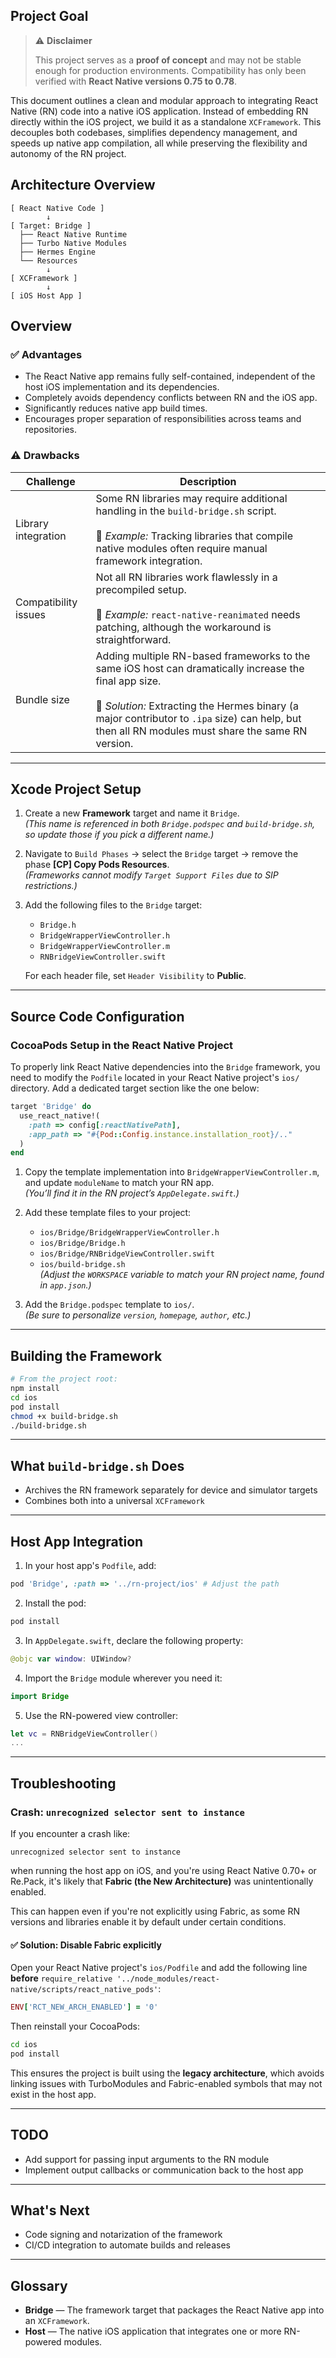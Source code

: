 ## Project Goal

> ⚠️ **Disclaimer**
> 
> This project serves as a **proof of concept** and may not be stable enough for production environments. 
> Compatibility has only been verified with **React Native versions 0.75 to 0.78**.


This document outlines a clean and modular approach to integrating React Native (RN) code into a native iOS application. Instead of embedding RN directly within the iOS project, we build it as a standalone `XCFramework`. This decouples both codebases, simplifies dependency management, and speeds up native app compilation, all while preserving the flexibility and autonomy of the RN project.

## Architecture Overview

```ascii
[ React Native Code ]
        ↓
[ Target: Bridge ]
  ├── React Native Runtime
  ├── Turbo Native Modules
  ├── Hermes Engine
  └── Resources
        ↓
[ XCFramework ]
        ↓
[ iOS Host App ]
```

## Overview

### ✅ Advantages
- The React Native app remains fully self-contained, independent of the host iOS implementation and its dependencies.
- Completely avoids dependency conflicts between RN and the iOS app.
- Significantly reduces native app build times.
- Encourages proper separation of responsibilities across teams and repositories.

### ⚠️ Drawbacks

| Challenge | Description |
|----------|-------------|
| Library integration | Some RN libraries may require additional handling in the `build-bridge.sh` script.<br><br>🔹 *Example:* Tracking libraries that compile native modules often require manual framework integration. |
| Compatibility issues | Not all RN libraries work flawlessly in a precompiled setup.<br><br>🔹 *Example:* `react-native-reanimated` needs patching, although the workaround is straightforward. |
| Bundle size | Adding multiple RN-based frameworks to the same iOS host can dramatically increase the final app size.<br><br>🔹 *Solution:* Extracting the Hermes binary (a major contributor to `.ipa` size) can help, but then all RN modules must share the same RN version. |

---

## Xcode Project Setup

1. Create a new **Framework** target and name it `Bridge`.  
   *(This name is referenced in both `Bridge.podspec` and `build-bridge.sh`, so update those if you pick a different name.)*

2. Navigate to `Build Phases` → select the `Bridge` target → remove the phase **[CP] Copy Pods Resources**.  
   *(Frameworks cannot modify `Target Support Files` due to SIP restrictions.)*

3. Add the following files to the `Bridge` target:
   - `Bridge.h`
   - `BridgeWrapperViewController.h`
   - `BridgeWrapperViewController.m`
   - `RNBridgeViewController.swift`

   For each header file, set `Header Visibility` to **Public**.

---

## Source Code Configuration

### CocoaPods Setup in the React Native Project

To properly link React Native dependencies into the `Bridge` framework, you need to modify the `Podfile` located in your React Native project's `ios/` directory. Add a dedicated target section like the one below:

```ruby
target 'Bridge' do
  use_react_native!(
    :path => config[:reactNativePath],
    :app_path => "#{Pod::Config.instance.installation_root}/.."
  )
end
```

1. Copy the template implementation into `BridgeWrapperViewController.m`, and update `moduleName` to match your RN app.  
   *(You’ll find it in the RN project’s `AppDelegate.swift`.)*

2. Add these template files to your project:
   - `ios/Bridge/BridgeWrapperViewController.h`
   - `ios/Bridge/Bridge.h`
   - `ios/Bridge/RNBridgeViewController.swift`
   - `ios/build-bridge.sh`  
     *(Adjust the `WORKSPACE` variable to match your RN project name, found in `app.json`.)*

3. Add the `Bridge.podspec` template to `ios/`.  
   *(Be sure to personalize `version`, `homepage`, `author`, etc.)*

---

## Building the Framework

```bash
# From the project root:
npm install
cd ios
pod install
chmod +x build-bridge.sh
./build-bridge.sh
```

---

## What `build-bridge.sh` Does

- Archives the RN framework separately for device and simulator targets
- Combines both into a universal `XCFramework`

---

## Host App Integration

1. In your host app's `Podfile`, add:

```ruby
pod 'Bridge', :path => '../rn-project/ios' # Adjust the path
```

2. Install the pod:

```bash
pod install
```

3. In `AppDelegate.swift`, declare the following property:

```swift
@objc var window: UIWindow?
```

4. Import the `Bridge` module wherever you need it:

```swift
import Bridge
```

5. Use the RN-powered view controller:

```swift
let vc = RNBridgeViewController()
...
```

---

## Troubleshooting

### Crash: `unrecognized selector sent to instance`

If you encounter a crash like:

```
unrecognized selector sent to instance
```

when running the host app on iOS, and you're using React Native 0.70+ or Re.Pack, it's likely that **Fabric (the New Architecture)** was unintentionally enabled.

This can happen even if you're not explicitly using Fabric, as some RN versions and libraries enable it by default under certain conditions.

#### ✅ Solution: Disable Fabric explicitly

Open your React Native project's `ios/Podfile` and add the following line **before** `require_relative '../node_modules/react-native/scripts/react_native_pods'`:

```ruby
ENV['RCT_NEW_ARCH_ENABLED'] = '0'
```

Then reinstall your CocoaPods:

```bash
cd ios
pod install
```

This ensures the project is built using the **legacy architecture**, which avoids linking issues with TurboModules and Fabric-enabled symbols that may not exist in the host app.

---

## TODO
- Add support for passing input arguments to the RN module
- Implement output callbacks or communication back to the host app

---

## What's Next
- Code signing and notarization of the framework
- CI/CD integration to automate builds and releases

---

## Glossary

- **Bridge** — The framework target that packages the React Native app into an `XCFramework`.
- **Host** — The native iOS application that integrates one or more RN-powered modules.


